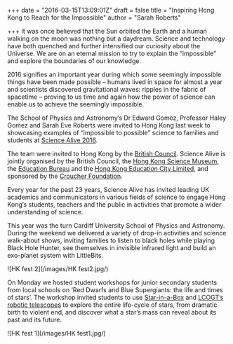 +++
date = "2016-03-15T13:09:01Z"
draft = false
title = "Inspiring Hong Kong to Reach for the Impossible"
author = "Sarah Roberts"

+++
It was once believed that the Sun orbited the Earth and a human walking on the moon was nothing but a daydream. Science and technology have both quenched and further intensified our curiosity about the Universe. We are on an eternal mission to try to explain the “impossible” and explore the boundaries of our knowledge.

2016 signifies an important year during which some seemingly impossible things have been made possible – humans lived in space for almost a year and scientists discovered gravitational waves: ripples in the fabric of spacetime – proving to us time and again how the power of science can enable us to achieve the seemingly impossible.

The School of Physics and Astronomy’s Dr Edward Gomez, Professor Haley Gomez and Sarah Eve Roberts were invited to Hong Kong last week to showcasing examples of “impossible to possible” science to families and students at [Science Alive 2016](https://www.britishcouncil.hk/en/programmes/education/science/science-alive).

The team were invited to Hong Kong by the [British Council](https://www.britishcouncil.hk/en). Science Alive is jointly organised by the British Council, the [Hong Kong Science Museum](http://hk.science.museum/), the [Education Bureau](http://www.hkedcity.net/) and the [Hong Kong Education City Limited](http://www.edb.gov.hk/en/), and sponsored by the [Croucher Foundation](https://www.croucher.org.hk/).

Every year for the past 23 years, Science Alive has invited leading UK academics and communicators in various fields of science to engage Hong Kong’s students, teachers and the public in activities that promote a wider understanding of science.

This year was the turn Cardiff University School of Physics and Astronomy. During the weekend we delivered a variety of drop-in activities and science walk-about shows, inviting families to listen to black holes while playing Black Hole Hunter, see themselves in invisible infrared light and build an exo-planet system with LittleBits.

![HK fest 2](/images/HK fest2.jpg/)

On Monday we hosted student workshops for junior secondary students from local schools on ‘Red Dwarfs and Blue Supergiants: the life and times of stars’. The workshop invited students to use [Star-in-a-Box](http://starinabox.lcogt.net/) and [LCOGT’s robotic telescopes](http://lcogt.net/) to explore the entire life-cycle of stars, from dramatic birth to violent end, and discover what a star’s mass can reveal about its past and its future.

![HK fest 1](/images/HK fest1.jpg/)

<script>
  (function(i,s,o,g,r,a,m){i['GoogleAnalyticsObject']=r;i[r]=i[r]||function(){
  (i[r].q=i[r].q||[]).push(arguments)},i[r].l=1*new Date();a=s.createElement(o),
  m=s.getElementsByTagName(o)[0];a.async=1;a.src=g;m.parentNode.insertBefore(a,m)
  })(window,document,'script','https://www.google-analytics.com/analytics.js','ga');

  ga('create', 'UA-82677354-1', 'auto');
  ga('send', 'pageview');

</script>